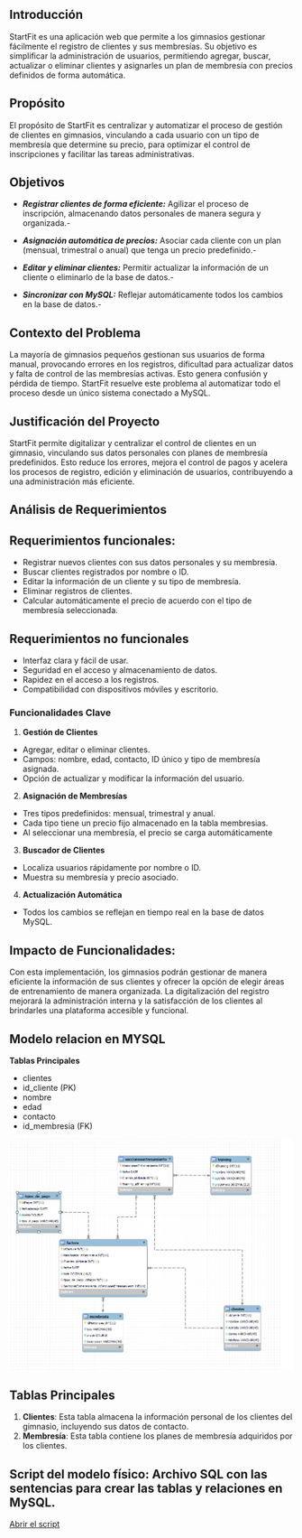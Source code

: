 ## Introducción
StartFit es una aplicación web que permite a los gimnasios gestionar fácilmente el registro de clientes y sus membresías. Su objetivo es simplificar la administración de usuarios, permitiendo agregar, buscar, actualizar o eliminar clientes y asignarles un plan de membresía con precios definidos de forma automática.

## Propósito
El propósito de StartFit es centralizar y automatizar el proceso de gestión de clientes en gimnasios, vinculando a cada usuario con un tipo de membresía que determine su precio, para optimizar el control de inscripciones y facilitar las tareas administrativas.

## Objetivos

- ***Registrar clientes de forma eficiente:*** Agilizar el proceso de inscripción, almacenando datos personales de manera segura y organizada.-

- ***Asignación automática de precios:*** Asociar cada cliente con un plan (mensual, trimestral o anual) que tenga un precio predefinido.-

- ***Editar y eliminar clientes:*** Permitir actualizar la información de un cliente o eliminarlo de la base de datos.-
  
- ***Sincronizar con MySQL:*** Reflejar automáticamente todos los cambios en la base de datos.- 


## Contexto del Problema
La mayoría de gimnasios pequeños gestionan sus usuarios de forma manual, provocando errores en los registros, dificultad para actualizar datos y falta de control de las membresías activas. Esto genera confusión y pérdida de tiempo. StartFit resuelve este problema al automatizar todo el proceso desde un único sistema conectado a MySQL.

## Justificación del Proyecto
StartFit permite digitalizar y centralizar el control de clientes en un gimnasio, vinculando sus datos personales con planes de membresía predefinidos. Esto reduce los errores, mejora el control de pagos y acelera los procesos de registro, edición y eliminación de usuarios, contribuyendo a una administración más eficiente.

## Análisis de Requerimientos
## Requerimientos funcionales:
- Registrar nuevos clientes con sus datos personales y su membresía.
- Buscar clientes registrados por nombre o ID.
- Editar la información de un cliente y su tipo de membresía.
- Eliminar registros de clientes.
- Calcular automáticamente el precio de acuerdo con el tipo de membresía seleccionada.
## Requerimientos no funcionales
- Interfaz clara y fácil de usar.
- Seguridad en el acceso y almacenamiento de datos.
- Rapidez en el acceso a los registros.
- Compatibilidad con dispositivos móviles y escritorio.
### Funcionalidades Clave

1. **Gestión de Clientes**  
- Agregar, editar o eliminar clientes.
- Campos: nombre, edad, contacto, ID único y tipo de membresía asignada.
- Opción de actualizar y modificar la información del usuario.
2. **Asignación de Membresías**
- Tres tipos predefinidos: mensual, trimestral y anual.
- Cada tipo tiene un precio fijo almacenado en la tabla membresias.
- Al seleccionar una membresía, el precio se carga automáticamente

3. **Buscador de Clientes**  
- Localiza usuarios rápidamente por nombre o ID.
- Muestra su membresía y precio asociado.

4. **Actualización Automática**  
  - Todos los cambios se reflejan en tiempo real en la base de datos MySQL.
## Impacto de Funcionalidades:
Con esta implementación, los gimnasios podrán gestionar de manera eficiente la información de sus clientes y ofrecer la opción de elegir áreas de entrenamiento de manera organizada. La digitalización del registro mejorará la administración interna y la satisfacción de los clientes al brindarles una plataforma accesible y funcional.

## Modelo relacion en MYSQL
**Tablas Principales**
- clientes
- id_cliente (PK)
- nombre
- edad
- contacto
- id_membresia (FK)

![image](https://github.com/luxmzl/appGymHub/blob/main/examen.PNG)

## Tablas Principales
1. **Clientes**: Esta tabla almacena la información personal de los clientes del gimnasio, incluyendo sus datos de contacto.
2. **Membresía**: Esta tabla contiene los planes de membresía adquiridos por los clientes.

## Script del modelo físico: Archivo SQL con las sentencias para crear las tablas y relaciones en MySQL. 
[Abrir el script](https://github.com/luxmzl/appGymHub/blob/main/EXAMEN%20ABP%20GYMHUB%20(1).sql)






